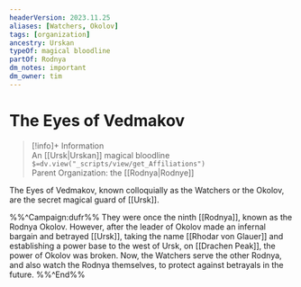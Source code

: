 ```yaml
---
headerVersion: 2023.11.25
aliases: [Watchers, Okolov]
tags: [organization]
ancestry: Urskan
typeOf: magical bloodline
partOf: Rodnya
dm_notes: important
dm_owner: tim
---
```

# The Eyes of Vedmakov
>[!info]+ Information  
> An [[Ursk|Urskan]] magical bloodline  
> `$=dv.view("_scripts/view/get_Affiliations")`  
> Parent Organization: the [[Rodnya|Rodnye]]

The Eyes of Vedmakov, known colloquially as the Watchers or the Okolov, are the secret magical guard of [[Ursk]]. 

%%^Campaign:dufr%%
They were once the ninth [[Rodnya]], known as the Rodnya Okolov. However, after the leader of Okolov made an infernal bargain and betrayed [[Ursk]], taking the name [[Rhodar von Glauer]] and establishing a power base to the west of Ursk, on [[Drachen Peak]], the power of Okolov was broken. Now, the Watchers serve the other Rodnya, and also watch the Rodnya themselves, to protect against betrayals in the future.
%%^End%%



